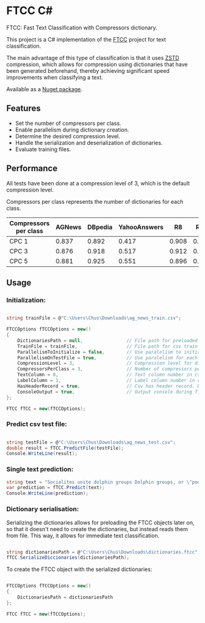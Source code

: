 # FTCC C#

FTCC: Fast Text Classification with Compressors dictionary.

This project is a C# implementation of the [FTCC](https://github.com/cyrilou242/ftcc) project for text classification.

The main advantage of this type of classification is that it uses [ZSTD](https://github.com/facebook/zstd) compression, 
which allows for compression using dictionaries that have been generated beforehand, 
thereby achieving significant speed improvements when classifying a text.

Available as a [Nuget package](https://www.nuget.org/packages/ftcc/).

## Features

- Set the number of compressors per class.
- Enable parallelism during dictionary creation.
- Determine the desired compression level.
- Handle the serialization and deserialization of dictionaries.
- Evaluate training files.

## Performance

All tests have been done at a compression level of 3, which is the default compression level.

Compressors per class represents the number of dictionaries for each class.


| Compressors per class    | AGNews  | DBpedia  | YahooAnswers  | R8       | R52      | Ohsumed  | Kinnews  |
|--------------------------|---------|----------|---------------|----------|----------|----------|----------|
| CPC 1                    | 0.837   | 0.892    | 0.417         | 0.908    | 0.818    | 0.426    | 0.754    |
| CPC 3                    | 0.876   | 0.918    | 0.517         | 0.912    | 0.803    | 0.374    | 0.766    |
| CPC 5                    | 0.881   | 0.925    | 0.551         | 0.896    | 0.776    | 0.370    | 0.756    |


## Usage

### Initialization:

```cs

string trainFile = @"C:\Users\Chus\Downloads\ag_news_train.csv";

FTCCOptions fTCCOptions = new()
{
    DictionariesPath = null,                // File path for preloaded dictionaries (ignores training file). Default: null;
    TrainFile = trainFile,                  // File path for csv train file
    ParallelismToInitialize = false,        // Use paralelism to initialize dictionaries. Default: false (if true, diccionaries will be a bit different for each execution)
    ParallelismOnTestFile = true,           // Use paralelism for each test. Default: false
    CompressionLevel = 3,                   // Compression level for dictionaries. Default: 3
    CompressorsPerClass = 3,                // Number of compressors per class. Default: 3
    TextColumn = 0,                         // Text column number in csv file. Default: 0
    LabelColumn = 1,                        // Label column number in csv file. Default: 1
    HasHeaderRecord = true,                 // Csv has header record. Deault: true
    ConsoleOutput = true,                   // Output console during file prediction. Default: true
};

FTCC fTCC = new(fTCCOptions);

```

### Predict csv test file:

```cs

string testFile = @"C:\Users\Chus\Downloads\ag_news_test.csv";
double result = fTCC.PredictFile(testFile);
Console.WriteLine(result);

```

### Single text prediction:

```cs
string text = "Socialites unite dolphin groups Dolphin groups, or \"pods\", rely on socialites to keep them from collapsing, scientists claim.";
var prediction = fTCC.Predict(text);
Console.WriteLine(prediction);
```

### Dictionary serialisation:

Serializing the dictionaries allows for preloading the FTCC objects later on, 
so that it doesn't need to create the dictionaries, but instead reads them from file. 
This way, it allows for immediate text classification.

```cs

string dictionariesPath = @"C:\Users\Chus\Downloads\dictionaries.ftcc";
fTCC.SerializeDiccionaries(dictionariesPath);

```

To create the FTCC object with the serialized dictionaries:

```cs

FTCCOptions fTCCOptions = new()
{
    DictionariesPath = dictionariesPath
};

FTCC fTCC = new(fTCCOptions);

```




